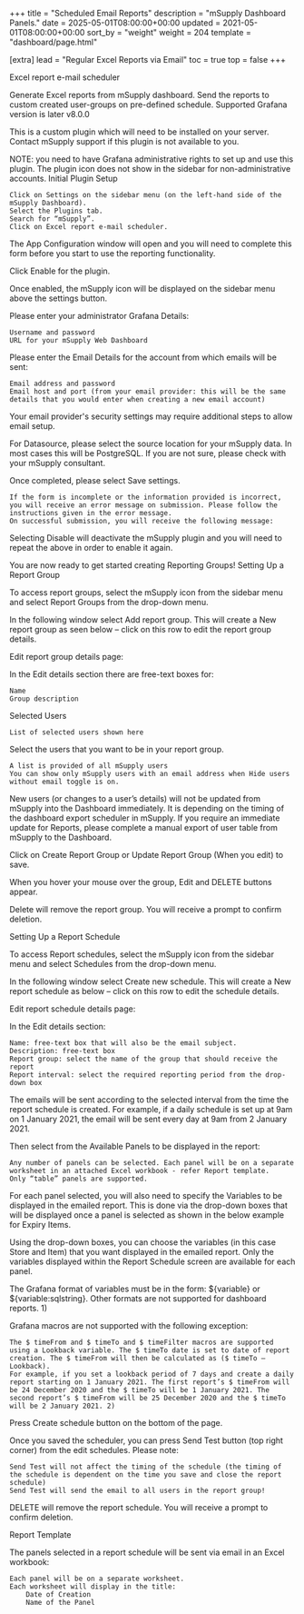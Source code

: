 +++
title = "Scheduled Email Reports"
description = "mSupply Dashboard Panels."
date = 2025-05-01T08:00:00+00:00
updated = 2021-05-01T08:00:00+00:00
sort_by = "weight"
weight = 204
template = "dashboard/page.html"

[extra]
lead = "Regular Excel Reports via Email"
toc = true
top = false
+++

Excel report e-mail scheduler

Generate Excel reports from mSupply dashboard. Send the reports to custom created user-groups on pre-defined schedule. Supported Grafana version is later v8.0.0

This is a custom plugin which will need to be installed on your server. Contact mSupply support if this plugin is not available to you.

NOTE: you need to have Grafana administrative rights to set up and use this plugin. The plugin icon does not show in the sidebar for non-administrative accounts.
Initial Plugin Setup

    Click on Settings on the sidebar menu (on the left-hand side of the mSupply Dashboard).
    Select the Plugins tab.
    Search for “mSupply”.
    Click on Excel report e-mail scheduler.



The App Configuration window will open and you will need to complete this form before you start to use the reporting functionality.

Click Enable for the plugin.

Once enabled, the mSupply icon will be displayed on the sidebar menu above the settings button.

Please enter your administrator Grafana Details:

    Username and password
    URL for your mSupply Web Dashboard

Please enter the Email Details for the account from which emails will be sent:

    Email address and password
    Email host and port (from your email provider: this will be the same details that you would enter when creating a new email account)

Your email provider's security settings may require additional steps to allow email setup.

For Datasource, please select the source location for your mSupply data. In most cases this will be PostgreSQL. If you are not sure, please check with your mSupply consultant.

Once completed, please select Save settings.

    If the form is incomplete or the information provided is incorrect, you will receive an error message on submission. Please follow the instructions given in the error message.
    On successful submission, you will receive the following message:




Selecting Disable will deactivate the mSupply plugin and you will need to repeat the above in order to enable it again.

You are now ready to get started creating Reporting Groups!
Setting Up a Report Group

To access report groups, select the mSupply icon from the sidebar menu and select Report Groups from the drop-down menu.


In the following window select Add report group. This will create a New report group as seen below – click on this row to edit the report group details.



Edit report group details page:




In the Edit details section there are free-text boxes for:

    Name
    Group description

Selected Users

    List of selected users shown here

Select the users that you want to be in your report group.

    A list is provided of all mSupply users
    You can show only mSupply users with an email address when Hide users without email toggle is on.

New users (or changes to a user’s details) will not be updated from mSupply into the Dashboard immediately. It is depending on the timing of the dashboard export scheduler in mSupply. If you require an immediate update for Reports, please complete a manual export of user table from mSupply to the Dashboard.

Click on Create Report Group or Update Report Group (When you edit) to save.

When you hover your mouse over the group, Edit and DELETE buttons appear.

Delete will remove the report group. You will receive a prompt to confirm deletion.



Setting Up a Report Schedule

To access Report schedules, select the mSupply icon from the sidebar menu and select Schedules from the drop-down menu.



In the following window select Create new schedule. This will create a New report schedule as below – click on this row to edit the schedule details.



Edit report schedule details page:



In the Edit details section:

    Name: free-text box that will also be the email subject.
    Description: free-text box
    Report group: select the name of the group that should receive the report
    Report interval: select the required reporting period from the drop-down box

The emails will be sent according to the selected interval from the time the report schedule is created. For example, if a daily schedule is set up at 9am on 1 January 2021, the email will be sent every day at 9am from 2 January 2021.

Then select from the Available Panels to be displayed in the report:

    Any number of panels can be selected. Each panel will be on a separate worksheet in an attached Excel workbook - refer Report template.
    Only “table” panels are supported.

For each panel selected, you will also need to specify the Variables to be displayed in the emailed report. This is done via the drop-down boxes that will be displayed once a panel is selected as shown in the below example for Expiry Items.



Using the drop-down boxes, you can choose the variables (in this case Store and Item) that you want displayed in the emailed report. Only the variables displayed within the Report Schedule screen are available for each panel.

The Grafana format of variables must be in the form: ${variable} or ${variable:sqlstring}. Other formats are not supported for dashboard reports. 1)

Grafana macros are not supported with the following exception:

    The $ timeFrom and $ timeTo and $ timeFilter macros are supported using a Lookback variable. The $ timeTo date is set to date of report creation. The $ timeFrom will then be calculated as ($ timeTo – Lookback).
    For example, if you set a lookback period of 7 days and create a daily report starting on 1 January 2021. The first report’s $ timeFrom will be 24 December 2020 and the $ timeTo will be 1 January 2021. The second report’s $ timeFrom will be 25 December 2020 and the $ timeTo will be 2 January 2021. 2)

Press Create schedule button on the bottom of the page.

Once you saved the scheduler, you can press Send Test button (top right corner) from the edit schedules. Please note:

    Send Test will not affect the timing of the schedule (the timing of the schedule is dependent on the time you save and close the report schedule)
    Send Test will send the email to all users in the report group!

DELETE will remove the report schedule. You will receive a prompt to confirm deletion.



Report Template

The panels selected in a report schedule will be sent via email in an Excel workbook:

    Each panel will be on a separate worksheet.
    Each worksheet will display in the title:
        Date of Creation
        Name of the Panel


